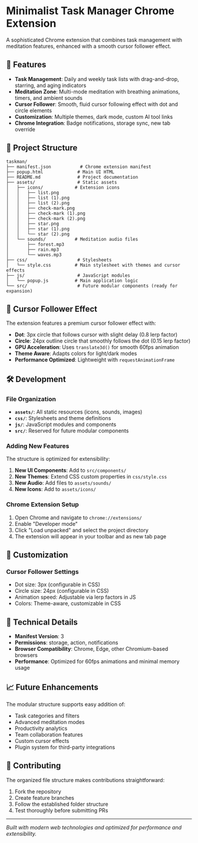 # Minimalist Task Manager Chrome Extension

A sophisticated Chrome extension that combines task management with meditation features, enhanced with a smooth cursor follower effect.

## 🚀 Features

- **Task Management**: Daily and weekly task lists with drag-and-drop, starring, and aging indicators
- **Meditation Zone**: Multi-mode meditation with breathing animations, timers, and ambient sounds
- **Cursor Follower**: Smooth, fluid cursor following effect with dot and circle elements
- **Customization**: Multiple themes, dark mode, custom AI tool links
- **Chrome Integration**: Badge notifications, storage sync, new tab override

## 📁 Project Structure

```
taskman/
├── manifest.json           # Chrome extension manifest
├── popup.html             # Main UI HTML
├── README.md              # Project documentation
├── assets/                # Static assets
│   ├── icons/            # Extension icons
│   │   ├── list.png
│   │   ├── list (1).png
│   │   ├── list (2).png
│   │   ├── check-mark.png
│   │   ├── check-mark (1).png
│   │   ├── check-mark (2).png
│   │   ├── star.png
│   │   ├── star (1).png
│   │   └── star (2).png
│   └── sounds/           # Meditation audio files
│       ├── forest.mp3
│       ├── rain.mp3
│       └── waves.mp3
├── css/                   # Stylesheets
│   └── style.css         # Main stylesheet with themes and cursor effects
├── js/                    # JavaScript modules
│   └── popup.js          # Main application logic
└── src/                   # Future modular components (ready for expansion)
```

## 🎯 Cursor Follower Effect

The extension features a premium cursor follower effect with:

- **Dot**: 3px circle that follows cursor with slight delay (0.8 lerp factor)
- **Circle**: 24px outline circle that smoothly follows the dot (0.15 lerp factor)
- **GPU Acceleration**: Uses `translate3d()` for smooth 60fps animation
- **Theme Aware**: Adapts colors for light/dark modes
- **Performance Optimized**: Lightweight with `requestAnimationFrame`

## 🛠️ Development

### File Organization

- **`assets/`**: All static resources (icons, sounds, images)
- **`css/`**: Stylesheets and theme definitions
- **`js/`**: JavaScript modules and components
- **`src/`**: Reserved for future modular components

### Adding New Features

The structure is optimized for extensibility:

1. **New UI Components**: Add to `src/components/`
2. **New Themes**: Extend CSS custom properties in `css/style.css`
3. **New Audio**: Add files to `assets/sounds/`
4. **New Icons**: Add to `assets/icons/`

### Chrome Extension Setup

1. Open Chrome and navigate to `chrome://extensions/`
2. Enable "Developer mode"
3. Click "Load unpacked" and select the project directory
4. The extension will appear in your toolbar and as new tab page

## 🎨 Customization

### Cursor Follower Settings
- Dot size: 3px (configurable in CSS)
- Circle size: 24px (configurable in CSS)
- Animation speed: Adjustable via lerp factors in JS
- Colors: Theme-aware, customizable in CSS

## 🔧 Technical Details

- **Manifest Version**: 3
- **Permissions**: storage, action, notifications
- **Browser Compatibility**: Chrome, Edge, other Chromium-based browsers
- **Performance**: Optimized for 60fps animations and minimal memory usage

## 📈 Future Enhancements

The modular structure supports easy addition of:
- Task categories and filters
- Advanced meditation modes
- Productivity analytics
- Team collaboration features
- Custom cursor effects
- Plugin system for third-party integrations

## 🤝 Contributing

The organized file structure makes contributions straightforward:
1. Fork the repository
2. Create feature branches
3. Follow the established folder structure
4. Test thoroughly before submitting PRs

---

*Built with modern web technologies and optimized for performance and extensibility.*
